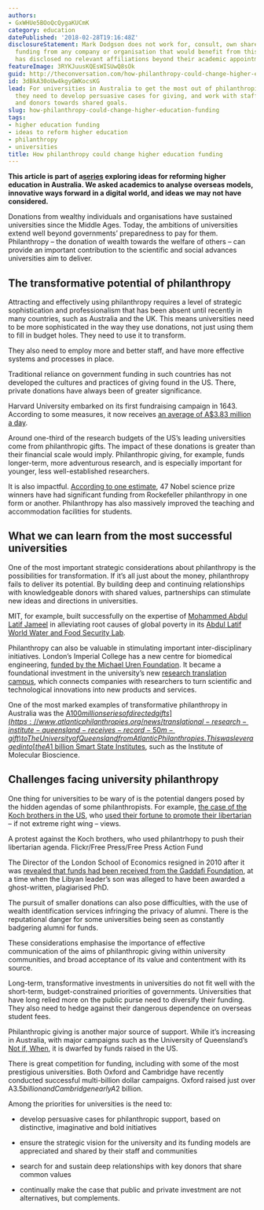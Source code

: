 ```yaml
---
authors:
- GxWHUe5BOoQcQygaKUCmK
category: education
datePublished: '2018-02-28T19:16:48Z'
disclosureStatement: Mark Dodgson does not work for, consult, own shares in or receive
  funding from any company or organisation that would benefit from this article, and
  has disclosed no relevant affiliations beyond their academic appointment.
featureImage: 3RYKJuusKQEsWISUwQ8sOk
guid: http://theconversation.com/how-philanthropy-could-change-higher-education-funding-92260
id: 3dBkA30oUw4kgyGWKocsKG
lead: For universities in Australia to get the most out of philanthropic donations,
  they need to develop persuasive cases for giving, and work with staff, communities
  and donors towards shared goals.
slug: how-philanthropy-could-change-higher-education-funding
tags:
- higher education funding
- ideas to reform higher education
- philanthropy
- universities
title: How philanthropy could change higher education funding
---
```

**__This article is part of a[series](https://theconversation.com/au/topics/ideas-to-reform-higher-education-50647) exploring ideas for reforming higher education in Australia. We asked academics to analyse overseas models, innovative ways forward in a digital world, and ideas we may not have considered.__**

Donations from wealthy individuals and organisations have sustained universities since the Middle Ages. Today, the ambitions of universities extend well beyond governments’ preparedness to pay for them. Philanthropy – the donation of wealth towards the welfare of others – can provide an important contribution to the scientific and social advances universities aim to deliver.

## The transformative potential of philanthropy

Attracting and effectively using philanthropy requires a level of strategic sophistication and professionalism that has been absent until recently in many countries, such as Australia and the UK. This means universities need to be more sophisticated in the way they use donations, not just using them to fill in budget holes. They need to use it to transform. 

They also need to employ more and better staff, and have more effective systems and processes in place.


Traditional reliance on government funding in such countries has not developed the cultures and practices of giving found in the US. There, private donations have always been of greater significance.

Harvard University embarked on its first fundraising campaign in 1643. According to some measures, it now receives [an average of A$3.83 million a day](https://books.google.com.au/books?id=cw6wDAAAQBAJ&pg=PP7&lpg=PP7&dq=David+Callahan,+The+Givers:+Wealth,+Power+and+Philanthropy+in+a+New+Gilded+Age,+New+York,+Knopf,+2017&source=bl&ots=y8OoKeHo0Y&sig=BGTX_5omhGqXPxsja-KYH1WjDX4&hl=en&sa=X&ved=0ahUKEwjqktTzpcLZAhWDXrwKHRXaB2o4ChDoAQhHMAg#v=snippet&q=harvard&f=false). 

Around one-third of the research budgets of the US’s leading universities come from philanthropic gifts. The impact of these donations is greater than their financial scale would imply. Philanthropic giving, for example, funds longer-term, more adventurous research, and is especially important for younger, less well-established researchers. 

It is also impactful. [According to one estimate](http://www.philanthropyroundtable.org/almanac), 47 Nobel science prize winners have had significant funding from Rockefeller philanthropy in one form or another. Philanthropy has also massively improved the teaching and accommodation facilities for students.

## What we can learn from the most successful universities

One of the most important strategic considerations about philanthropy is the possibilities for transformation. If it’s all just about the money, philanthropy fails to deliver its potential. By building deep and continuing relationships with knowledgeable donors with shared values, partnerships can stimulate new ideas and directions in universities. 

MIT, for example, built successfully on the expertise of [Mohammed Abdul Latif Jameel](http://www.mei.edu/profile/mohammed-abdul-latif-jameel) in alleviating root causes of global poverty in its [Abdul Latif World Water and Food Security Lab](https://jwafs.mit.edu/). 

Philanthropy can also be valuable in stimulating important inter-disciplinary initiatives. London’s Imperial College has a new centre for biomedical engineering, [funded by the Michael Uren Foundation](http://www.imperial.ac.uk/news/176995/imperial-breaks-ground-with-visionary-medical/). It became a foundational investment in the university’s new [research translation campus](http://www.imperial.ac.uk/white-city-campus/), which connects companies with researchers to turn scientific and technological innovations into new products and services.

One of the most marked examples of transformative philanthropy in Australia was the [A$100 million series of directed gifts](https://www.atlanticphilanthropies.org/news/translational-research-institute-queensland-receives-record-50m-gift) to The University of Queensland from Atlantic Philanthropies. This was leveraged into [the A$1 billion Smart State Institutes](https://academic.oup.com/cje/article-abstract/36/3/567/1720361), such as the Institute of Molecular Bioscience.

## Challenges facing university philanthropy

One thing for universities to be wary of is the potential dangers posed by the hidden agendas of some philanthropists. For example, [the case of the Koch brothers in the US](https://www.theguardian.com/us-news/2016/jan/17/dark-money-review-nazi-oil-the-koch-brothers-and-a-rightwing-revolution), who [used their fortune to promote their libertarian](https://www.amazon.com/Dark-Money-History-Billionaires-Radical/dp/0307947904) – if not extreme right wing – views.

A protest against the Koch brothers, who used philantrhopy to push their libertarian agenda. Flickr/Free Press/Free Press Action Fund

The Director of the London School of Economics resigned in 2010 after it was [revealed that funds had been received from the Gaddafi Foundation](https://www.theguardian.com/education/2011/mar/03/lse-director-resigns-gaddafi-scandal), at a time when the Libyan leader’s son was alleged to have been awarded a ghost-written, plagiarised PhD.

The pursuit of smaller donations can also pose difficulties, with the use of wealth identification services infringing the privacy of alumni. There is the reputational danger for some universities being seen as constantly badgering alumni for funds.

These considerations emphasise the importance of effective communication of the aims of philanthropic giving within university communities, and broad acceptance of its value and contentment with its source. 

Long-term, transformative investments in universities do not fit well with the short-term, budget-constrained priorities of governments. Universities that have long relied more on the public purse need to diversify their funding. They also need to hedge against their dangerous dependence on overseas student fees. 


Philanthropic giving is another major source of support. While it’s increasing in Australia, with major campaigns such as the University of Queensland’s [Not if, When](https://www.uq.edu.au/news/article/2017/10/not-if-when-campaign-take-queensland-excellence-worldwide), it is dwarfed by funds raised in the US. 

There is great competition for funding, including with some of the most prestigious universities. Both Oxford and Cambridge have recently conducted successful multi-billion dollar campaigns. Oxford raised just over A$3.5 billion and Cambridge nearly A$2 billion. 

Among the priorities for universities is the need to:

  * develop persuasive cases for philanthropic support, based on distinctive, imaginative and bold initiatives

  * ensure the strategic vision for the university and its funding models are appreciated and shared by their staff and communities

  * search for and sustain deep relationships with key donors that share common values

  * continually make the case that public and private investment are not alternatives, but complements.
